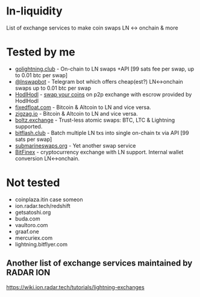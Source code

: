 # ln-liquidity
List of exchange services to make coin swaps LN &lt;-> onchain &amp; more

# Tested by me
- [golightning.club](https://golightning.club) - On-chain to LN swaps +API [99 sats fee per swap, up to 0.01 btc per swap]
- [@lnswapbot](https://t.me/lnswapbot) - Telegram bot which offers cheap(est?) LN<->onchain swaps up to 0.01 btc per swap
- [HodlHodl](https://hodlhodl.com/join/Y5OI) - [swap your coins](https://medium.com/@hodlhodl/new-payment-method-exchange-btc-on-chain-for-lightning-btc-1d9433c25c5e) on p2p exchange with escrow provided by HodlHodl
- [fixedfloat.com](https://fixedfloat.com) - Bitcoin & Altcoin to LN and vice versa.
- [zigzag.io](https://zigzag.io) - Bitcoin & Altcoin to LN and vice versa.
- [boltz.exchange](https://boltz.exchange) - Trust-less atomic swaps: BTC, LTC & Lightning supported.
- [bitflash.club](https://bitflash.club) - Batch multiple LN txs into single on-chain tx via API [99 sats per swap]
- [submarineswaps.org](https://submarineswaps.org) - Yet another swap service
- [BitFinex](https://www.bitfinex.com/) - cryptocurrency exchange with LN support. Internal wallet conversion LN<->onchain.

# Not tested
- coinplaza.itin case someon
- ion.radar.tech/redshift
- getsatoshi.org
- buda.com
- vaultoro.com
- graaf.one
- mercuriex.com
- lightning.bitflyer.com

## Another list of exchange services maintained by RADAR ION

https://wiki.ion.radar.tech/tutorials/lightning-exchanges
